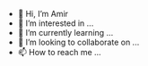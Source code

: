- 👋 Hi, I’m Amir
- 👀 I’m interested in ...
- 🌱 I’m currently learning ...
- 💞️ I’m looking to collaborate on ...
- 📫 How to reach me ...

<!---
bigbodyman/bigbodyman is a ✨ special ✨ repository because its `README.md` (this file) appears on your GitHub profile.
You can click the Preview link to take a look at your changes.
--->
